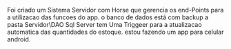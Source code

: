 Foi criado um Sistema Servidor com Horse que gerencia os end-Points para a utilizacao das funcoes do app. 
o banco de dados está com backup a pasta Servidor\DAO
Sql Server
tem Uma Triggeer para a atualizacao automatica das quantidades do estoque.
estou fazendo um app para celular android.

